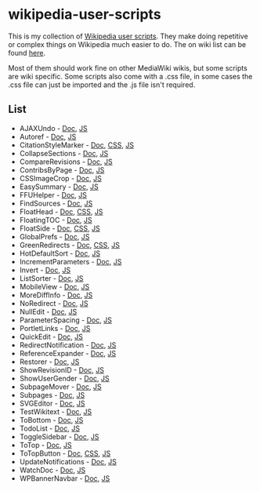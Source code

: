 # wikipedia-user-scripts

This is my collection of [Wikipedia user scripts](https://en.wikipedia.org/wiki/Wikipedia:User_scripts). They make doing repetitive or complex things on Wikipedia much easier to do. The on wiki list can be found [here](https://en.wikipedia.org/wiki/User:BrandonXLF/scripts).

Most of them should work fine on other MediaWiki wikis, but some scripts are wiki specific. Some scripts also come with a .css file, in some cases the .css file can just be imported and the .js file isn't required.

<!-- Update using py update-readme.py -->
## List

* AJAXUndo - [Doc](https://en.wikipedia.org/wiki/User:BrandonXLF/AJAXUndo), [JS](/src/AJAXUndo.js)
* Autoref - [Doc](https://en.wikipedia.org/wiki/User:BrandonXLF/Autoref), [JS](/src/Autoref.js)
* CitationStyleMarker - [Doc](https://en.wikipedia.org/wiki/User:BrandonXLF/CitationStyleMarker), [CSS](/src/CitationStyleMarker.css), [JS](/src/CitationStyleMarker.js)
* CollapseSections - [Doc](https://en.wikipedia.org/wiki/User:BrandonXLF/CollapseSections), [JS](/src/CollapseSections.js)
* CompareRevisions - [Doc](https://en.wikipedia.org/wiki/User:BrandonXLF/CompareRevisions), [JS](/src/CompareRevisions.js)
* ContribsByPage - [Doc](https://en.wikipedia.org/wiki/User:BrandonXLF/ContribsByPage), [JS](/src/ContribsByPage.js)
* CSSImageCrop - [Doc](https://en.wikipedia.org/wiki/User:BrandonXLF/CSSImageCrop), [JS](/src/CSSImageCrop.js)
* EasySummary - [Doc](https://en.wikipedia.org/wiki/User:BrandonXLF/EasySummary), [JS](/src/EasySummary.js)
* FFUHelper - [Doc](https://en.wikipedia.org/wiki/User:BrandonXLF/FFUHelper), [JS](/src/FFUHelper.js)
* FindSources - [Doc](https://en.wikipedia.org/wiki/User:BrandonXLF/FindSources), [JS](/src/FindSources.js)
* FloatHead - [Doc](https://en.wikipedia.org/wiki/User:BrandonXLF/FloatHead), [CSS](/src/FloatHead.css), [JS](/src/FloatHead.js)
* FloatingTOC - [Doc](https://en.wikipedia.org/wiki/User:BrandonXLF/FloatingTOC), [JS](/src/FloatingTOC.js)
* FloatSide - [Doc](https://en.wikipedia.org/wiki/User:BrandonXLF/FloatSide), [CSS](/src/FloatSide.css), [JS](/src/FloatSide.js)
* GlobalPrefs - [Doc](https://en.wikipedia.org/wiki/User:BrandonXLF/GlobalPrefs), [JS](/src/GlobalPrefs.js)
* GreenRedirects - [Doc](https://en.wikipedia.org/wiki/User:BrandonXLF/GreenRedirects), [CSS](/src/GreenRedirects.css), [JS](/src/GreenRedirects.js)
* HotDefaultSort - [Doc](https://en.wikipedia.org/wiki/User:BrandonXLF/HotDefaultSort), [JS](/src/HotDefaultSort.js)
* IncrementParameters - [Doc](https://en.wikipedia.org/wiki/User:BrandonXLF/IncrementParameters), [JS](/src/IncrementParameters.js)
* Invert - [Doc](https://en.wikipedia.org/wiki/User:BrandonXLF/Invert), [JS](/src/Invert.js)
* ListSorter - [Doc](https://en.wikipedia.org/wiki/User:BrandonXLF/ListSorter), [JS](/src/ListSorter.js)
* MobileView - [Doc](https://en.wikipedia.org/wiki/User:BrandonXLF/MobileView), [JS](/src/MobileView.js)
* MoreDiffInfo - [Doc](https://en.wikipedia.org/wiki/User:BrandonXLF/MoreDiffInfo), [JS](/src/MoreDiffInfo.js)
* NoRedirect - [Doc](https://en.wikipedia.org/wiki/User:BrandonXLF/NoRedirect), [JS](/src/NoRedirect.js)
* NullEdit - [Doc](https://en.wikipedia.org/wiki/User:BrandonXLF/NullEdit), [JS](/src/NullEdit.js)
* ParameterSpacing - [Doc](https://en.wikipedia.org/wiki/User:BrandonXLF/ParameterSpacing), [JS](/src/ParameterSpacing.js)
* PortletLinks - [Doc](https://en.wikipedia.org/wiki/User:BrandonXLF/PortletLinks), [JS](/src/PortletLinks.js)
* QuickEdit - [Doc](https://en.wikipedia.org/wiki/User:BrandonXLF/QuickEdit), [JS](/src/QuickEdit.js)
* RedirectNotification - [Doc](https://en.wikipedia.org/wiki/User:BrandonXLF/RedirectNotification), [JS](/src/RedirectNotification.js)
* ReferenceExpander - [Doc](https://en.wikipedia.org/wiki/User:BrandonXLF/ReferenceExpander), [JS](/src/ReferenceExpander.js)
* Restorer - [Doc](https://en.wikipedia.org/wiki/User:BrandonXLF/Restorer), [JS](/src/Restorer.js)
* ShowRevisionID - [Doc](https://en.wikipedia.org/wiki/User:BrandonXLF/ShowRevisionID), [JS](/src/ShowRevisionID.js)
* ShowUserGender - [Doc](https://en.wikipedia.org/wiki/User:BrandonXLF/ShowUserGender), [JS](/src/ShowUserGender.js)
* SubpageMover - [Doc](https://en.wikipedia.org/wiki/User:BrandonXLF/SubpageMover), [JS](/src/SubpageMover.js)
* Subpages - [Doc](https://en.wikipedia.org/wiki/User:BrandonXLF/Subpages), [JS](/src/Subpages.js)
* SVGEditor - [Doc](https://en.wikipedia.org/wiki/User:BrandonXLF/SVGEditor), [JS](/src/SVGEditor.js)
* TestWikitext - [Doc](https://en.wikipedia.org/wiki/User:BrandonXLF/TestWikitext), [JS](/src/TestWikitext.js)
* ToBottom - [Doc](https://en.wikipedia.org/wiki/User:BrandonXLF/ToBottom), [JS](/src/ToBottom.js)
* TodoList - [Doc](https://en.wikipedia.org/wiki/User:BrandonXLF/TodoList), [JS](/src/TodoList.js)
* ToggleSidebar - [Doc](https://en.wikipedia.org/wiki/User:BrandonXLF/ToggleSidebar), [JS](/src/ToggleSidebar.js)
* ToTop - [Doc](https://en.wikipedia.org/wiki/User:BrandonXLF/ToTop), [JS](/src/ToTop.js)
* ToTopButton - [Doc](https://en.wikipedia.org/wiki/User:BrandonXLF/ToTopButton), [CSS](/src/ToTopButton.css), [JS](/src/ToTopButton.js)
* UpdateNotifications - [Doc](https://en.wikipedia.org/wiki/User:BrandonXLF/UpdateNotifications), [JS](/src/UpdateNotifications.js)
* WatchDoc - [Doc](https://en.wikipedia.org/wiki/User:BrandonXLF/WatchDoc), [JS](/src/WatchDoc.js)
* WPBannerNavbar - [Doc](https://en.wikipedia.org/wiki/User:BrandonXLF/WPBannerNavbar), [JS](/src/WPBannerNavbar.js)

